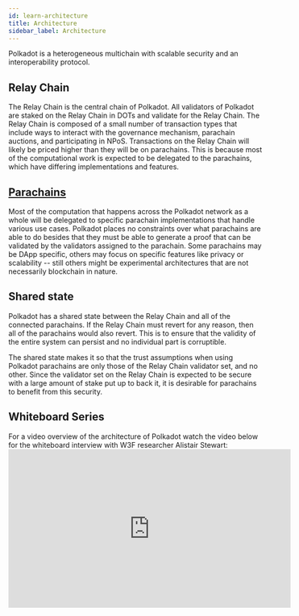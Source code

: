 ```yaml
---
id: learn-architecture
title: Architecture
sidebar_label: Architecture
---
```


Polkadot is a heterogeneous multichain with scalable security and an interoperability protocol.

## Relay Chain

The Relay Chain is the central chain of Polkadot. All validators of Polkadot are staked on the Relay Chain in DOTs and validate for the Relay Chain. The Relay Chain is composed of a small number of transaction types that include ways to interact with the governance mechanism, parachain auctions, and participating in NPoS. Transactions on the Relay Chain will likely be priced higher than they will be on parachains. This is because most of the computational work is expected to be delegated to the parachains, which have differing implementations and features.

## [Parachains](build-deploy-parachains)

Most of the computation that happens across the Polkadot network as a whole will be delegated to specific parachain implementations that handle various use cases. Polkadot places no constraints over what parachains are able to do besides that they must be able to generate a proof that can be validated by the validators assigned to the parachain. Some parachains may be DApp specific, others may focus on specific features like privacy or scalability -- still others might be experimental architectures that are not necessarily blockchain in nature.

## Shared state

Polkadot has a shared state between the Relay Chain and all of the connected parachains. If the Relay Chain must revert for any reason, then all of the parachains would also revert. This is to ensure that the validity of the entire system can persist and no individual part is corruptible.

The shared state makes it so that the trust assumptions when using Polkadot parachains are only those of the Relay Chain validator set, and no other. Since the validator set on the Relay Chain is expected to be secure with a large amount of stake put up to back it, it is desirable for parachains to benefit from this security.

## Whiteboard Series

For a video overview of the architecture of Polkadot watch the video below for the whiteboard interview with W3F researcher Alistair Stewart: <iframe width="560" height="315" src="https://www.youtube.com/embed/xBfC6uTjvbM" frameborder="0" allow="accelerometer; autoplay; encrypted-media; gyroscope; picture-in-picture" allowfullscreen mark="crwd-mark"></iframe>
